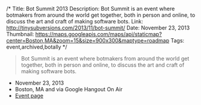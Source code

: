 /*
Title: Bot Summit 2013
Description: Bot Summit is an event where botmakers from around the world get together, both in person and online, to discuss the art and craft of making software bots. 
Link: http://tinysubversions.com/2013/11/bot-summit/
Date: November 23, 2013
Thumbnail: https://maps.googleapis.com/maps/api/staticmap?center=Boston,MA&zoom=15&size=900x300&maptype=roadmap
Tags: event,archived,botally
*/

> Bot Summit is an event where botmakers from around the world get together, both in person and online, to discuss the art and craft of making software bots.


- November 23, 2013
- Boston, MA and via Google Hangout On Air
- [Event page](http://tinysubversions.com/2013/11/bot-summit/)
